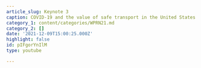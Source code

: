 ```yaml
---
article_slug: Keynote 3
caption: COVID‑19 and the value of safe transport in the United States
category_1: content/categories/WPRN21.md
category_2: []
date: '2021-12-09T15:00:25.000Z'
highlight: false
id: pIFgorYnIlM
type: youtube

---
```

